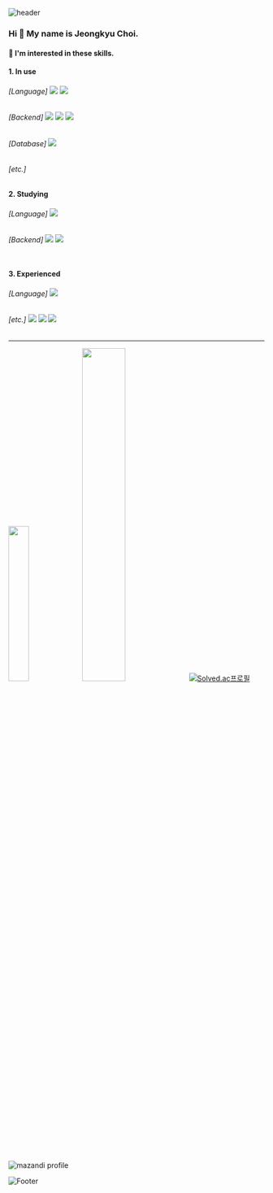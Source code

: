 ![header](https://capsule-render.vercel.app/api?type=waving&color=gradient&customColorList=3&height=200&section=header&text=Jeongkyu's%20GitHub&fontSize=50&animation=twinkling&fontAlign=68&fontAlignY=36)

### Hi 👋 My name is Jeongkyu Choi.

#### 🌱 I'm interested in these skills.</br>
#### 1. In use</br> 
###### [Language] <img src="https://img.shields.io/badge/Javascript-yellow?style=plastic&logo=Javascript&logoColor=white"/> <img src="https://img.shields.io/badge/Python-3776AB?style=plastic&logo=Python&logoColor=white"/></br>
###### [Backend] <img src="https://img.shields.io/badge/Node.js-339933?style=plastic&logo=Node.js&logoColor=white"/> <img src="https://img.shields.io/badge/Express.js-000000?style=plastic&logo=Express&logoColor=white"/> <img src="https://img.shields.io/badge/Docker-2496ED?style=plastic&logo=Docker&logoColor=white"/></br> 
###### [Database] <img src="https://img.shields.io/badge/MySQL-4479A1?style=plastic&logo=MySQL&logoColor=white"/></br>
###### [etc.]  

#### 2. Studying</br>
###### [Language] <img src="https://img.shields.io/badge/TypeScript-3178C6?style=plastic&logo=TypeScript&logoColor=white"/></br> 
###### [Backend] <img src="https://img.shields.io/badge/Nest.js-E0234E?style=plastic&logo=NestJs&logoColor=white"/> <img src="https://img.shields.io/badge/NGINX-009639?style=plastic&logo=NGINX&logoColor=white"/></br></br>  

#### 3. Experienced</br>
###### [Language] <img src="https://img.shields.io/badge/PHP-777BB4?style=plastic&logo=PHP&logoColor=white"/></br>
###### [etc.] <img src="https://img.shields.io/badge/RaspberryPi-A22846?style=plastic&logo=RaspberryPi&logoColor=white"/> <img src="https://img.shields.io/badge/Arduino-00979D?style=plastic&logo=Arduino&logoColor=white"/> <img src="https://img.shields.io/badge/ESP32-E7352C?style=plastic&logo=espressif&logoColor=white"/>

- - -
<img src="https://github-readme-stats.vercel.app/api/top-langs/?username=ClairKyu&layout=donut&show_icons=true&theme=dracula&count_private=true&exclude_repo=Face-Transfer-Application" width="28%" /> <img src="https://github-readme-stats.vercel.app/api?username=ClairKyu&show_icons=true&theme=radical" width="41%" />
[![Solved.ac프로필](http://mazassumnida.wtf/api/v2/generate_badge?boj=ClairKyu)](https://solved.ac/ClairKyu)
![mazandi profile](http://mazandi.herokuapp.com/api?handle=ClairKyu&theme=warm)

![Footer](https://capsule-render.vercel.app/api?type=waving&color=gradient&customColorList=3&height=200&section=footer)
